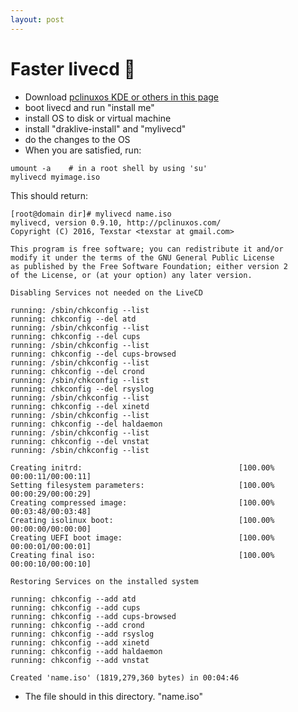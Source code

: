 ```yaml
---
layout: post
---
```


# Faster livecd 🚀

- Download [pclinuxos KDE or others in this page](https://www.pclinuxos.com/?page_id=180)
- boot livecd and run "install me"
- install OS to disk or virtual machine
- install "draklive-install" and "mylivecd"
- do the changes to the OS
- When you are satisfied, run:
```
umount -a    # in a root shell by using 'su'
mylivecd myimage.iso
```
This should return:
```
[root@domain dir]# mylivecd name.iso
mylivecd, version 0.9.10, http://pclinuxos.com/
Copyright (C) 2016, Texstar <texstar at gmail.com>

This program is free software; you can redistribute it and/or
modify it under the terms of the GNU General Public License
as published by the Free Software Foundation; either version 2
of the License, or (at your option) any later version.

Disabling Services not needed on the LiveCD

running: /sbin/chkconfig --list
running: chkconfig --del atd
running: /sbin/chkconfig --list
running: chkconfig --del cups
running: /sbin/chkconfig --list
running: chkconfig --del cups-browsed
running: /sbin/chkconfig --list
running: chkconfig --del crond
running: /sbin/chkconfig --list
running: chkconfig --del rsyslog
running: /sbin/chkconfig --list
running: chkconfig --del xinetd
running: /sbin/chkconfig --list
running: chkconfig --del haldaemon
running: /sbin/chkconfig --list
running: chkconfig --del vnstat
running: /sbin/chkconfig --list

Creating initrd:                                   [100.00% 00:00:11/00:00:11]
Setting filesystem parameters:                     [100.00% 00:00:29/00:00:29]
Creating compressed image:                         [100.00% 00:03:48/00:03:48]
Creating isolinux boot:                            [100.00% 00:00:00/00:00:00]
Creating UEFI boot image:                          [100.00% 00:00:01/00:00:01]
Creating final iso:                                [100.00% 00:00:10/00:00:10]
                                                                              
Restoring Services on the installed system

running: chkconfig --add atd
running: chkconfig --add cups
running: chkconfig --add cups-browsed
running: chkconfig --add crond
running: chkconfig --add rsyslog
running: chkconfig --add xinetd
running: chkconfig --add haldaemon
running: chkconfig --add vnstat

Created 'name.iso' (1819,279,360 bytes) in 00:04:46
```

- The file should in this directory. "name.iso"
